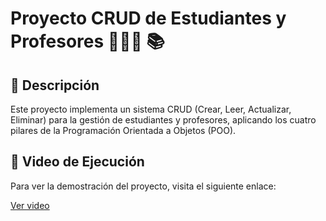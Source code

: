 # Proyecto CRUD de Estudiantes y Profesores 👨🏻‍🏫 📚

## 📍 Descripción

Este proyecto implementa un sistema CRUD (Crear, Leer, Actualizar, Eliminar) para la gestión de estudiantes y profesores, aplicando los cuatro pilares de la Programación Orientada a Objetos (POO).

## 🎥 Video de Ejecución 

Para ver la demostración del proyecto, visita el siguiente enlace:

[Ver video](https://drive.google.com/file/d/1cOueRi8I7SOBwU8Zd1ElXHF0e5kXM3eD/view?usp=drive_link)
